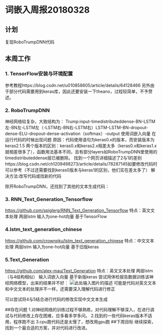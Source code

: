﻿# 词嵌入周报20180328

## 计划
复现RoboTrumpDNN代码
## 本周工作


### 1. TensorFlow安装与环境配置

参考教程https://blog.csdn.net/u010858605/article/details/64128466
另外由于部分代码需要用到keras库，因此还要安装一下theano，过程较简单，不予赘述。

### 2. RoboTrumpDNN

神经网络较复杂，大致结构为：
Trump:input-timedistributeddense-BN-LSTM左-BN左-LSTM左（-LSTM右-BN右-LSTM右）LSTM-LSTM-BN-dropout-dense-ELU-dropout-dense-activation（softmax）-output
使用词嵌入向量
在运行代码的时候出现问题
原因：代码使用语句为keras0.x的版本，而安装版本为keras2.1.5
两个版本的区别：keras0.x和keras2.x相差太多（keras0.x和keras1.x就相差很多了），函数用法基本不同，且有部分layers如RoboTrumpDNN里使用的timedistributeddense层已被删除。
找到一个网页详细描述了2与1的差别https://blog.csdn.net/ch1209498273/article/details/78287145如要修改代码时可以参考（不过还需要找到keras0版本与keras1的区别，他们实在差太多了）
解决方法:改写代码或找新的代码


除开RoboTrumpDNN，还找到了其他的文本生成代码：
### 3. RNN_Text_Generation_Tensorflow
https://github.com/spiglerg/RNN_Text_Generation_Tensorflow
特点：英文文本处理 两层lstm 输入为one-hot向量 基于TensorFlow
### 4.lstm_text_generation_chinese
https://github.com/crownpku/lstm_text_generation_chinese
特点：中文文本处理 两层lstm 输入为one-hot向量 基于旧版keras

### 5.Text_Generation
https://github.com/alex-mau/Text_Generation
特点：英文文本处理 两层lstm（与4结构相似） 输入词嵌入向量 基于新版keras
尝试用体检报告数据训练该神经网络模型，出来的结果并不好：
![此处输入图片的描述][1]
可能是代码对英文文本和中文文本的处理并不一样，还需要深入理解代码进行修正

可以尝试将4与5结合进行代码的修改实现中文文本生成

##存在问题
1.对神经网络的训练过程不够熟练，对代码理解不够深入，在进行调试与代码修改上存在困难，应多看多学多问。
2.找到的一些代码keras版本不适用，程序跑不出
3.cpu跑代码还是太慢了，想改用gpu跑
##下周目标 
继续探索，找到一个最合适的方案，并对代码进行改进。

  


  [1]: https://s17.postimg.org/ws7zqqvvj/image.png